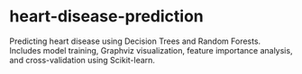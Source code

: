 # heart-disease-prediction
Predicting heart disease using Decision Trees and Random Forests. Includes model training, Graphviz visualization, feature importance analysis, and cross-validation using Scikit-learn.
